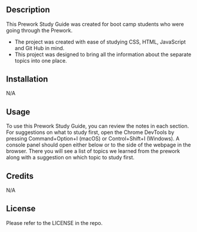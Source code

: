 # <Prework Study Guide Webpage>

## Description

This Prework Study Guide was created for boot camp students who were going through the Prework.

- The project was created with ease of studying CSS, HTML, JavaScript and Git Hub in mind.
- This project was designed to bring all the information about the separate topics into one place.

## Installation

N/A

## Usage

To use this Prework Study Guide, you can review the notes in each section. For suggestions on what to study first, open the Chrome DevTools by pressing Command+Option+I (macOS) or Control+Shift+I (Windows). A console panel should open either below or to the side of the webpage in the browser. There you will see a list of topics we learned from the prework along with a suggestion on which topic to study first.

## Credits

N/A

## License

Please refer to the LICENSE in the repo.


